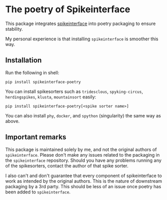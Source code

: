 # The poetry of Spikeinterface

This package integrates [spikeinterface](https://spikeinterface.readthedocs.io/en/latest/) into poetry packaging to ensure stability.

My personal experience is that installing `spikeinterface` is smoother this way.

## Installation

Run the following in shell:
```shell
pip install spikeinterface-poetry
```

You can install spikesorters such as `tridesclous`, `spyking-circus`, `herdingspikes`, `klusta`, `mountainsort` easily:
```shell
pip install spikeinterface-poetry[<spike sorter name>]
```
You can also install `phy`, `docker`, and `spython` (singularity) the same way as above.

## Important remarks

This package is maintained solely by me, and not the original authors of `spikeinterface`. Please don't make any issues related to the packaging in the `spikeinterface` repository. Should you have any problems running any of the spikesorters, contact the author of that spike sorter.

I also can't and don't guarantee that every component of spikeinterface to work as intended by the original authors. This is the nature of downstream packaging by a 3rd party. This should be less of an issue once poetry has been added to `spikeinterface`.
